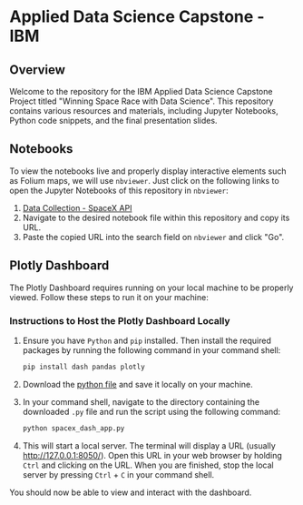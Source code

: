 # Applied Data Science Capstone - IBM

## Overview

Welcome to the repository for the IBM Applied Data Science Capstone Project titled "Winning Space Race with Data Science". This repository contains various resources and materials, including Jupyter Notebooks, Python code snippets, and the final presentation slides.

## Notebooks

To view the notebooks live and properly display interactive elements such as Folium maps, we will use `nbviewer`. Just click on the following links to open the Jupyter Notebooks of this repository in `nbviewer`:

1. [Data Collection - SpaceX API](https://github.com/markuslangus/Applied-Data-Science-Capstone/blob/main/jupyter-labs-spacex-data-collection-api.ipynb)
2. Navigate to the desired notebook file within this repository and copy its URL.
3. Paste the copied URL into the search field on `nbviewer` and click "Go".

## Plotly Dashboard

The Plotly Dashboard requires running on your local machine to be properly viewed. Follow these steps to run it on your machine:

### Instructions to Host the Plotly Dashboard Locally

1. Ensure you have `Python` and `pip` installed. Then install the required packages by running the following command in your command shell:

    ```bash
    pip install dash pandas plotly
    ```

2. Download the [python file](https://github.com/markuslangus/Applied-Data-Science-Capstone/blob/main/spacex_dash_app.py) and save it locally on your machine.
3. In your command shell, navigate to the directory containing the downloaded `.py` file and run the script using the following command:

    ```bash
    python spacex_dash_app.py
    ```

4. This will start a local server. The terminal will display a URL (usually http://127.0.0.1:8050/). Open this URL in your web browser by holding `Ctrl` and clicking on the URL. When you are finished, stop the local server by pressing `Ctrl` + `C` in your command shell.

You should now be able to view and interact with the dashboard.
